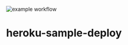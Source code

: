 ![example workflow](https://github.com/KemoyQW/heroku-sample-deploy/actions/workflows/main.yml/badge.svg)
# heroku-sample-deploy
